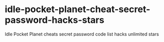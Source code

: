 # idle-pocket-planet-cheat-secret-password-hacks-stars
Idle Pocket Planet cheats secret password code list hacks unlimited stars
